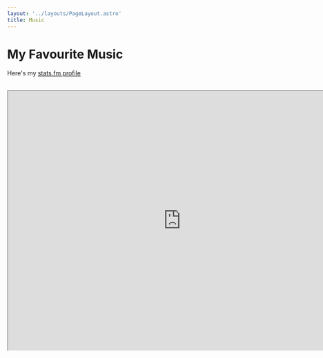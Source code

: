 ```yaml
---
layout: '../layouts/PageLayout.astro'
title: Music
---
```


<main class="container mt-8 ml-32">

<h1 class="font-bold text-3xl text-left mb-4">My Favourite Music</h1>

Here's my [stats.fm profile](https://stats.fm/21w5qrmgsdsccbhg24a2x3fhi)

<br>
  
<iframe 
    alt="Aadit Kamat stats.fm profile"
    src="https://stats.fm/21w5qrmgsdsccbhg24a2x3fhi" 
    width="800"
    height="600"></iframe>
</main>

<br><br>
